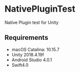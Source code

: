 # NativePluginTest
Native Plugin test for Unity

## Requirements
- macOS Catalina: 10.15.7
- Unity 2018.4.19f
- Android Studio 4.0.1
- Swift4.0
